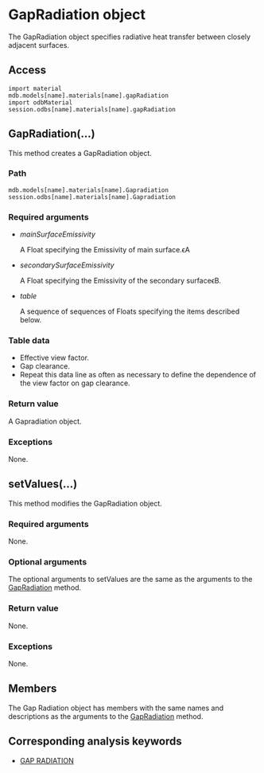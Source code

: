 # GapRadiation object

The GapRadiation object specifies radiative heat transfer between closely adjacent surfaces.

## Access

```
import material
mdb.models[name].materials[name].gapRadiation
import odbMaterial
session.odbs[name].materials[name].gapRadiation
```

## GapRadiation(...)



This method creates a GapRadiation object.



### Path

```
mdb.models[name].materials[name].Gapradiation
session.odbs[name].materials[name].Gapradiation
```

### Required arguments

- *mainSurfaceEmissivity*

  A Float specifying the Emissivity of main surface.ϵA

- *secondarySurfaceEmissivity*

  A Float specifying the Emissivity of the secondary surfaceϵB.

- *table*

  A sequence of sequences of Floats specifying the items described below.

### Table data

- Effective view factor.
- Gap clearance.
- Repeat this data line as often as necessary to define the dependence of the view factor on gap clearance.

### Return value

A Gapradiation object.

### Exceptions

None.



## setValues(...)



This method modifies the GapRadiation object.



### Required arguments

None.

### Optional arguments

The optional arguments to setValues are the same as the arguments to the [GapRadiation](https://help.3ds.com/2022/english/DSSIMULIA_Established/SIMACAEKERRefMap/simaker-c-gapradiationpyc.htm?ContextScope=all#simaker-gapradiationgapradiationpyc) method.

### Return value

None.

### Exceptions

None.



## Members

The Gap Radiation object has members with the same names and descriptions as the arguments to the [GapRadiation](https://help.3ds.com/2022/english/DSSIMULIA_Established/SIMACAEKERRefMap/simaker-c-gapradiationpyc.htm?ContextScope=all#simaker-gapradiationgapradiationpyc) method.



## Corresponding analysis keywords

- [GAP RADIATION](https://help.3ds.com/2022/english/DSSIMULIA_Established/SIMACAEKEYRefMap/simakey-r-gapradiation.htm?ContextScope=all#simakey-r-gapradiation)